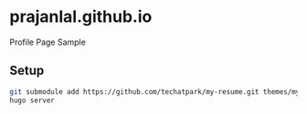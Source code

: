 # prajanlal.github.io
Profile Page Sample

## Setup

```sh
git submodule add https://github.com/techatpark/my-resume.git themes/my-resume
hugo server
```


